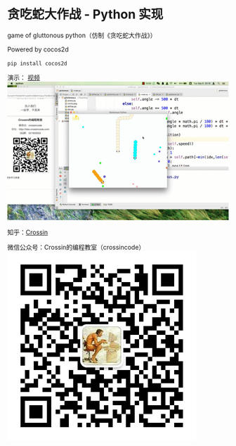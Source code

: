 # 贪吃蛇大作战 - Python 实现

game of gluttonous python（仿制《贪吃蛇大作战》）

Powered by cocos2d

`pip install cocos2d`

演示：
[视频](http://v.qq.com/iframe/player.html?vid=f1309ieuz4y&width=670&height=502.5&auto=0)
![img](snake.gif)

知乎：[Crossin](https://www.zhihu.com/people/crossin)

微信公众号：Crossin的编程教室（crossincode）
![img](getqrcode.jpeg)
